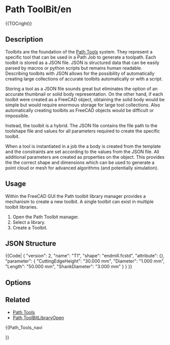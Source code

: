 # Path ToolBit/en

 





{{TOCright}}

## Description

Toolbits are the foundation of the [Path Tools](Path_Tools.md) system. They represent a specific tool that can be used in a Path Job to generate a toolpath. Each toolbit is stored as a JSON file. JSON is structured data that can be easily parsed by macros or python scripts but remains human readable. Describing toolbits with JSON allows for the possibility of automatically creating large collections of accurate toolbits automatically or with a script.

Storing a tool as a JSON file sounds great but eliminates the option of an accurate thumbnail or solid body representation. On the other hand, if each toolbit were created as a FreeCAD object, obtaining the solid body would be simple but would require enormous storage for large tool collections. Also automatically creating toolbits as FreeCAD objects would be difficult or impossible.

Instead, the toolbit is a hybrid. The JSON file contains the file path to the toolshape file and values for all parameters required to create the specific toolbit.

When a tool is instantiated in a job the a body is created from the template and the constraints are set according to the values from the JSON file. All additional parameters are created as properties on the object. This provides the the correct shape and dimensions which can be used to generate a point cloud or mesh for advanced algorithms (and potentially simulation).

## Usage

Within the FreeCAD GUI the Path toolbit library manager provides a mechanism to create a new toolbit. A single toolbit can exist in multiple toolbit libraries.

1.  Open the Path Toolbit manager.
2.  Select a library.
3.  Create a Toolbit.

## JSON Structure 


{{Code|
{
  "version": 2,
  "name": "T1",
  "shape": "endmill.fcstd",
  "attribute": {},
  "parameter": {
    "CuttingEdgeHeight": "30.000 mm",
    "Diameter": "1.000 mm",
    "Length": "50.000 mm",
    "ShankDiameter": "3.000 mm"
  }
}
}}

## Options

## Related

-   [Path Tools](Path_Tools.md)
-   [Path ToolBitLibraryOpen](Path_ToolBitLibraryOpen.md)





{{Path_Tools_navi

}} 
